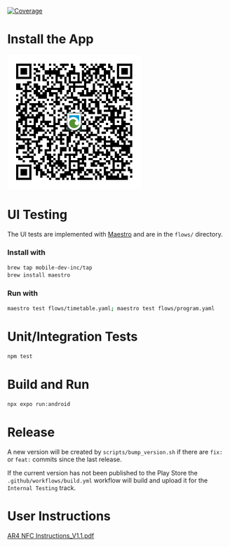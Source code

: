 [![Coverage](https://www.onato.com/AR4-Manager/badge.svg)](https://www.onato.com/AR4-Manager/lcov-report/)

# Install the App

[![QR Code with Logo](assets/images/qrcode_with_logo.png)](https://play.app.goo.gl/?link=https://play.google.com/store/apps/details?id=com.onato.AR4Manager)

# UI Testing

The UI tests are implemented with [Maestro](https://www.maestro.dev/) and are in the `flows/` directory.

### Install with

```bash
brew tap mobile-dev-inc/tap
brew install maestro
```

### Run with

```bash
maestro test flows/timetable.yaml; maestro test flows/program.yaml
```

# Unit/Integration Tests

```bash
npm test
```

# Build and Run

```bash
npx expo run:android
```

# Release

A new version will be created by `scripts/bump_version.sh` if there are `fix:` or `feat:` commits since the last release.

If the current version has not been published to the Play Store the `.github/workflows/build.yml` workflow will build and upload it for the `Internal Testing` track.

# User Instructions

[AR4 NFC Instructions_V1.1.pdf](docs/manual/AR4%20NFC%20Instructions_V1.1.pdf)
